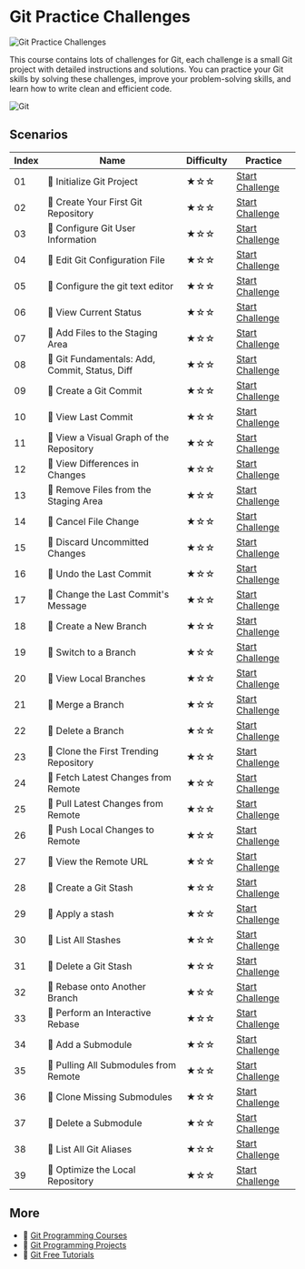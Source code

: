 # Git Practice Challenges

![Git Practice Challenges](https://cover-creator.appbot.io/git-practice-challenges.png)

This course contains lots of challenges for Git, each challenge is a small Git project with detailed instructions and solutions. You can practice your Git skills by solving these challenges, improve your problem-solving skills, and learn how to write clean and efficient code.

![Git](https://img.shields.io/badge/Git-whitesmoke?style=for-the-badge&logo=git)


## Scenarios

|   Index | Name                                          | Difficulty   | Practice                                                                   |
|---------|-----------------------------------------------|--------------|----------------------------------------------------------------------------|
|      01 | 🎯 Initialize Git Project                      | ★☆☆          | <a target='_blank' href='https://labex.io/labs/385166'>Start Challenge</a> |
|      02 | 🎯 Create Your First Git Repository            | ★☆☆          | <a target='_blank' href='https://labex.io/labs/12632'>Start Challenge</a>  |
|      03 | 🎯 Configure Git User Information              | ★☆☆          | <a target='_blank' href='https://labex.io/labs/12626'>Start Challenge</a>  |
|      04 | 🎯 Edit Git Configuration File                 | ★☆☆          | <a target='_blank' href='https://labex.io/labs/12645'>Start Challenge</a>  |
|      05 | 🎯 Configure the git text editor               | ★☆☆          | <a target='_blank' href='https://labex.io/labs/12673'>Start Challenge</a>  |
|      06 | 🎯 View Current Status                         | ★☆☆          | <a target='_blank' href='https://labex.io/labs/12695'>Start Challenge</a>  |
|      07 | 🎯 Add Files to the Staging Area               | ★☆☆          | <a target='_blank' href='https://labex.io/labs/12675'>Start Challenge</a>  |
|      08 | 🎯 Git Fundamentals: Add, Commit, Status, Diff | ★☆☆          | <a target='_blank' href='https://labex.io/labs/387715'>Start Challenge</a> |
|      09 | 🎯 Create a Git Commit                         | ★☆☆          | <a target='_blank' href='https://labex.io/labs/12629'>Start Challenge</a>  |
|      10 | 🎯 View Last Commit                            | ★☆☆          | <a target='_blank' href='https://labex.io/labs/12692'>Start Challenge</a>  |
|      11 | 🎯 View a Visual Graph of the Repository       | ★☆☆          | <a target='_blank' href='https://labex.io/labs/12685'>Start Challenge</a>  |
|      12 | 🎯 View Differences in Changes                 | ★☆☆          | <a target='_blank' href='https://labex.io/labs/12691'>Start Challenge</a>  |
|      13 | 🎯 Remove Files from the Staging Area          | ★☆☆          | <a target='_blank' href='https://labex.io/labs/12680'>Start Challenge</a>  |
|      14 | 🎯 Cancel File Change                          | ★☆☆          | <a target='_blank' href='https://labex.io/labs/387714'>Start Challenge</a> |
|      15 | 🎯 Discard Uncommitted Changes                 | ★☆☆          | <a target='_blank' href='https://labex.io/labs/12643'>Start Challenge</a>  |
|      16 | 🎯 Undo the Last Commit                        | ★☆☆          | <a target='_blank' href='https://labex.io/labs/12679'>Start Challenge</a>  |
|      17 | 🎯 Change the Last Commit's Message            | ★☆☆          | <a target='_blank' href='https://labex.io/labs/12682'>Start Challenge</a>  |
|      18 | 🎯 Create a New Branch                         | ★☆☆          | <a target='_blank' href='https://labex.io/labs/12628'>Start Challenge</a>  |
|      19 | 🎯 Switch to a Branch                          | ★☆☆          | <a target='_blank' href='https://labex.io/labs/12676'>Start Challenge</a>  |
|      20 | 🎯 View Local Branches                         | ★☆☆          | <a target='_blank' href='https://labex.io/labs/12683'>Start Challenge</a>  |
|      21 | 🎯 Merge a Branch                              | ★☆☆          | <a target='_blank' href='https://labex.io/labs/12655'>Start Challenge</a>  |
|      22 | 🎯 Delete a Branch                             | ★☆☆          | <a target='_blank' href='https://labex.io/labs/12634'>Start Challenge</a>  |
|      23 | 🎯 Clone the First Trending Repository         | ★☆☆          | <a target='_blank' href='https://labex.io/labs/12621'>Start Challenge</a>  |
|      24 | 🎯 Fetch Latest Changes from Remote            | ★☆☆          | <a target='_blank' href='https://labex.io/labs/12646'>Start Challenge</a>  |
|      25 | 🎯 Pull Latest Changes from Remote             | ★☆☆          | <a target='_blank' href='https://labex.io/labs/12660'>Start Challenge</a>  |
|      26 | 🎯 Push Local Changes to Remote                | ★☆☆          | <a target='_blank' href='https://labex.io/labs/12662'>Start Challenge</a>  |
|      27 | 🎯 View the Remote URL                         | ★☆☆          | <a target='_blank' href='https://labex.io/labs/12694'>Start Challenge</a>  |
|      28 | 🎯 Create a Git Stash                          | ★☆☆          | <a target='_blank' href='https://labex.io/labs/12671'>Start Challenge</a>  |
|      29 | 🎯 Apply a stash                               | ★☆☆          | <a target='_blank' href='https://labex.io/labs/12613'>Start Challenge</a>  |
|      30 | 🎯 List All Stashes                            | ★☆☆          | <a target='_blank' href='https://labex.io/labs/12652'>Start Challenge</a>  |
|      31 | 🎯 Delete a Git Stash                          | ★☆☆          | <a target='_blank' href='https://labex.io/labs/12638'>Start Challenge</a>  |
|      32 | 🎯 Rebase onto Another Branch                  | ★☆☆          | <a target='_blank' href='https://labex.io/labs/12663'>Start Challenge</a>  |
|      33 | 🎯 Perform an Interactive Rebase               | ★☆☆          | <a target='_blank' href='https://labex.io/labs/12649'>Start Challenge</a>  |
|      34 | 🎯 Add a Submodule                             | ★☆☆          | <a target='_blank' href='https://labex.io/labs/12611'>Start Challenge</a>  |
|      35 | 🎯 Pulling All Submodules from Remote          | ★☆☆          | <a target='_blank' href='https://labex.io/labs/12659'>Start Challenge</a>  |
|      36 | 🎯 Clone Missing Submodules                    | ★☆☆          | <a target='_blank' href='https://labex.io/labs/12620'>Start Challenge</a>  |
|      37 | 🎯 Delete a Submodule                          | ★☆☆          | <a target='_blank' href='https://labex.io/labs/12640'>Start Challenge</a>  |
|      38 | 🎯 List All Git Aliases                        | ★☆☆          | <a target='_blank' href='https://labex.io/labs/12651'>Start Challenge</a>  |
|      39 | 🎯 Optimize the Local Repository               | ★☆☆          | <a target='_blank' href='https://labex.io/labs/12657'>Start Challenge</a>  |

## More

- 🔗 [Git Programming Courses](https://github.com/labex-labs/awesome-programming-courses)
- 🔗 [Git Programming Projects](https://github.com/labex-labs/awesome-programming-projects)
- 🔗 [Git Free Tutorials](https://github.com/labex-labs/git-free-tutorials)

